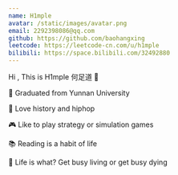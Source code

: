 ```yaml
---
name: H1mple
avatar: /static/images/avatar.png
email: 2292398086@qq.com
github: https://github.com/baohangxing
leetcode: https://leetcode-cn.com/u/h1mple
bilibili: https://space.bilibili.com/32492880
---
```


Hi , This is H1mple 何足道 👋

🏫 Graduated from Yunnan University

🎵 Love history and hiphop

🎮 Like to play strategy or simulation games

📚 Reading is a habit of life

🗻 Life is what? Get busy living or get busy dying
